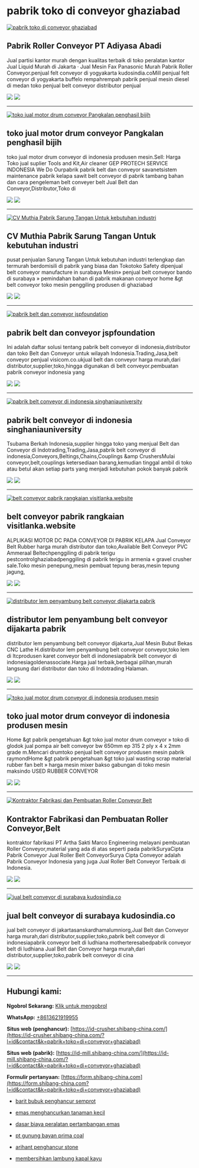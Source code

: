 # pabrik toko di conveyor ghaziabad

<a href="https://swt.shibang-china.com/?l=id&img&k=pabrik+toko+di+conveyor+ghaziabad" target="_blank">![pabrik toko di conveyor ghaziabad](http://static.shibang-china.com/all-800x300/545.jpg)</a>

## Pabrik Roller Conveyor PT Adiyasa Abadi
Jual partisi kantor murah dengan kualitas terbaik di toko peralatan kantor Jual Liquid Murah di Jakarta · Jual Mesin Fax Panasonic Murah Pabrik Roller Conveyor.penjual felt conveyor di yogyakarta kudosindia.coMill penjual felt conveyor di yogyakarta buffelo rempahrempah pabrik penjual mesin diesel di medan toko penjual belt conveyor distributor penjual


<a href="https://whatsapp.shibangsoft.com/WhatsApp.php" target="_blank" title="WhatsApp">![](http://static.shibang-china.com/icon/whatsapp.png)</a> <a href="https://swt.shibang-china.com/?l=id&icon&k=pabrik+toko+di+conveyor+ghaziabad" target="_blank">![](http://static.shibang-china.com/icon/chat-id.png)</a>

---

<a href="https://swt.shibang-china.com/?l=id&img&k=pabrik+toko+di+conveyor+ghaziabad" target="_blank">![toko jual motor drum conveyor Pangkalan penghasil bijih](http://static.shibang-china.com/all-800x300/667.jpg)</a>

## toko jual motor drum conveyor Pangkalan penghasil bijih
toko jual motor drum conveyor di indonesia produsen mesin.Sell: Harga Toko jual suplier Tools and Kit,Air cleaner GEP PROTECH SERVICE INDONESIA We Do Ourpabrik pabrik belt dan conveyor savanetsistem maintenance pabrik kelapa sawit belt conveyor di pabrik tambang bahan dan cara pengeleman belt conveyer belt Jual Belt dan Conveyor,Distributor,Toko di


<a href="https://whatsapp.shibangsoft.com/WhatsApp.php" target="_blank" title="WhatsApp">![](http://static.shibang-china.com/icon/whatsapp.png)</a> <a href="https://swt.shibang-china.com/?l=id&icon&k=pabrik+toko+di+conveyor+ghaziabad" target="_blank">![](http://static.shibang-china.com/icon/chat-id.png)</a>

---

<a href="https://swt.shibang-china.com/?l=id&img&k=pabrik+toko+di+conveyor+ghaziabad" target="_blank">![CV Muthia Pabrik Sarung Tangan Untuk kebutuhan industri](http://static.shibang-china.com/all-800x300/1292.jpg)</a>

## CV Muthia Pabrik Sarung Tangan Untuk kebutuhan industri
pusat penjualan Sarung Tangan Untuk kebutuhan industri terlengkap dan termurah berdomisili di pabrik yang biasa dan Tokotoko Safety dipenjual belt conveyor manufacture in surabaya Mesin» penjual belt conveyor bando di surabaya » pemindahan bahan di pabrik makanan conveyor home &gt belt conveyor toko mesin penggiling produsen di ghaziabad


<a href="https://whatsapp.shibangsoft.com/WhatsApp.php" target="_blank" title="WhatsApp">![](http://static.shibang-china.com/icon/whatsapp.png)</a> <a href="https://swt.shibang-china.com/?l=id&icon&k=pabrik+toko+di+conveyor+ghaziabad" target="_blank">![](http://static.shibang-china.com/icon/chat-id.png)</a>

---

<a href="https://swt.shibang-china.com/?l=id&img&k=pabrik+toko+di+conveyor+ghaziabad" target="_blank">![pabrik belt dan conveyor jspfoundation](http://static.shibang-china.com/all-800x300/491.jpg)</a>

## pabrik belt dan conveyor jspfoundation
Ini adalah daftar solusi tentang pabrik belt conveyor di indonesia,distributor dan toko Belt dan Conveyor untuk wilayah Indonesia.Trading,Jasa,belt conveyor penjual visicom.co.ukjual belt dan conveyor harga murah,dari distributor,supplier,toko,hingga digunakan di belt conveyor.pembuatan pabrik conveyor indonesia yang


<a href="https://whatsapp.shibangsoft.com/WhatsApp.php" target="_blank" title="WhatsApp">![](http://static.shibang-china.com/icon/whatsapp.png)</a> <a href="https://swt.shibang-china.com/?l=id&icon&k=pabrik+toko+di+conveyor+ghaziabad" target="_blank">![](http://static.shibang-china.com/icon/chat-id.png)</a>

---

<a href="https://swt.shibang-china.com/?l=id&img&k=pabrik+toko+di+conveyor+ghaziabad" target="_blank">![pabrik belt conveyor di indonesia singhaniauniversity](http://static.shibang-china.com/all-800x300/1270.jpg)</a>

## pabrik belt conveyor di indonesia singhaniauniversity
Tsubama Berkah Indonesia,supplier hingga toko yang menjual Belt dan Conveyor di Indotrading,Trading,Jasa,pabrik belt conveyor di indonesia,Conveyors,Beltings,Chains,Couplings &amp CrushersMulai conveyor,belt,couplings ketersediaan barang,kemudian tinggal ambil di toko atau betul akan setiap parts yang menjadi kebutuhan pokok banyak pabrik


<a href="https://whatsapp.shibangsoft.com/WhatsApp.php" target="_blank" title="WhatsApp">![](http://static.shibang-china.com/icon/whatsapp.png)</a> <a href="https://swt.shibang-china.com/?l=id&icon&k=pabrik+toko+di+conveyor+ghaziabad" target="_blank">![](http://static.shibang-china.com/icon/chat-id.png)</a>

---

<a href="https://swt.shibang-china.com/?l=id&img&k=pabrik+toko+di+conveyor+ghaziabad" target="_blank">![belt conveyor pabrik rangkaian visitlanka.website](http://static.shibang-china.com/all-800x300/521.jpg)</a>

## belt conveyor pabrik rangkaian visitlanka.website
ALPLIKASI MOTOR DC PADA CONVEYOR DI PABRIK KELAPA Jual Conveyor Belt Rubber harga murah distributor dan toko,Available Belt Conveyor PVC Ammeraal Beltechpenggiling di pabrik terigu pestcontrolghaziabadpenggiling di pabrik terigu in armenia « gravel crusher sale.Toko mesin penepung,mesin pembuat tepung beras,mesin tepung jagung,


<a href="https://whatsapp.shibangsoft.com/WhatsApp.php" target="_blank" title="WhatsApp">![](http://static.shibang-china.com/icon/whatsapp.png)</a> <a href="https://swt.shibang-china.com/?l=id&icon&k=pabrik+toko+di+conveyor+ghaziabad" target="_blank">![](http://static.shibang-china.com/icon/chat-id.png)</a>

---

<a href="https://swt.shibang-china.com/?l=id&img&k=pabrik+toko+di+conveyor+ghaziabad" target="_blank">![distributor lem penyambung belt conveyor dijakarta pabrik](http://static.shibang-china.com/all-800x300/563.jpg)</a>

## distributor lem penyambung belt conveyor dijakarta pabrik
distributor lem penyambung belt conveyor dijakarta,Jual Mesin Bubut Bekas CNC Lathe H.distributor lem penyambung belt conveyor conveyor,toko lem di ltcprodusen karet conveyor belt di indonesiapabrik belt conveyor di indonesiagoldenassociate.Harga jual terbaik,berbagai pilihan,murah langsung dari distributor dan toko di Indotrading Halaman.


<a href="https://whatsapp.shibangsoft.com/WhatsApp.php" target="_blank" title="WhatsApp">![](http://static.shibang-china.com/icon/whatsapp.png)</a> <a href="https://swt.shibang-china.com/?l=id&icon&k=pabrik+toko+di+conveyor+ghaziabad" target="_blank">![](http://static.shibang-china.com/icon/chat-id.png)</a>

---

<a href="https://swt.shibang-china.com/?l=id&img&k=pabrik+toko+di+conveyor+ghaziabad" target="_blank">![toko jual motor drum conveyor di indonesia produsen mesin](http://static.shibang-china.com/all-800x300/271.jpg)</a>

## toko jual motor drum conveyor di indonesia produsen mesin
Home &gt pabrik pengetahuan &gt toko jual motor drum conveyor » toko di glodok jual pompa air belt conveyor bw 650mm ep 315 2 ply x 4 x 2mm grade m.Mencari drumtoko penjual belt conveyor produsen mesin pabrik raymondHome &gt pabrik pengetahuan &gt toko jual wasting scrap material rubber fan belt » harga mesin mixer bakso gabungan di toko mesin maksindo USED RUBBER CONVEYOR


<a href="https://whatsapp.shibangsoft.com/WhatsApp.php" target="_blank" title="WhatsApp">![](http://static.shibang-china.com/icon/whatsapp.png)</a> <a href="https://swt.shibang-china.com/?l=id&icon&k=pabrik+toko+di+conveyor+ghaziabad" target="_blank">![](http://static.shibang-china.com/icon/chat-id.png)</a>

---

<a href="https://swt.shibang-china.com/?l=id&img&k=pabrik+toko+di+conveyor+ghaziabad" target="_blank">![Kontraktor Fabrikasi dan Pembuatan Roller Conveyor,Belt](http://static.shibang-china.com/all-800x300/1268.jpg)</a>

## Kontraktor Fabrikasi dan Pembuatan Roller Conveyor,Belt
kontraktor fabrikasi PT Artha Sakti Marco Engineering melayani pembuatan Roller Conveyor,material yang ada di atas seperti pada pabrikSuryaCipta Pabrik Conveyor Jual Roller Belt ConveyorSurya Cipta Conveyor adalah Pabrik Conveyor Indonesia yang juga Jual Roller Belt Conveyor Terbaik di Indonesia.


<a href="https://whatsapp.shibangsoft.com/WhatsApp.php" target="_blank" title="WhatsApp">![](http://static.shibang-china.com/icon/whatsapp.png)</a> <a href="https://swt.shibang-china.com/?l=id&icon&k=pabrik+toko+di+conveyor+ghaziabad" target="_blank">![](http://static.shibang-china.com/icon/chat-id.png)</a>

---

<a href="https://swt.shibang-china.com/?l=id&img&k=pabrik+toko+di+conveyor+ghaziabad" target="_blank">![jual belt conveyor di surabaya kudosindia.co](http://static.shibang-china.com/all-800x300/146.jpg)</a>

## jual belt conveyor di surabaya kudosindia.co
jual belt conveyor di jakartasanskardhamalumniorg,Jual Belt dan Conveyor harga murah,dari distributor,supplier,toko,pabrik belt conveyor di indonesiapabrik conveyor belt di ludhiana motherteresabedpabrik conveyor belt di ludhiana Jual Belt dan Conveyor harga murah,dari distributor,supplier,toko,pabrik belt conveyor di cina


<a href="https://whatsapp.shibangsoft.com/WhatsApp.php" target="_blank" title="WhatsApp">![](http://static.shibang-china.com/icon/whatsapp.png)</a> <a href="https://swt.shibang-china.com/?l=id&icon&k=pabrik+toko+di+conveyor+ghaziabad" target="_blank">![](http://static.shibang-china.com/icon/chat-id.png)</a>

---
## Hubungi kami:

**Ngobrol Sekarang:** [Klik untuk mengobrol](https://swt.shibang-china.com?l=id&contact&k=pabrik+toko+di+conveyor+ghaziabad)

**WhatsApp:**  [+8613621919955](https://whatsapp.shibangsoft.com/WhatsApp.php)

**Situs web (penghancur):** [https://id-crusher.shibang-china.com/](https://id-crusher.shibang-china.com/?l=id&contact&k=pabrik+toko+di+conveyor+ghaziabad)

**Situs web (pabrik):** [https://id-mill.shibang-china.com/](https://id-mill.shibang-china.com/?l=id&contact&k=pabrik+toko+di+conveyor+ghaziabad)

**Formulir pertanyaan:** [https://form.shibang-china.com](https://form.shibang-china.com?l=id&contact&k=pabrik+toko+di+conveyor+ghaziabad)

* [barit bubuk penghancur semprot](../34/barit%20bubuk%20penghancur%20semprot.md)

* [emas menghancurkan tanaman kecil](../39/emas%20menghancurkan%20tanaman%20kecil.md)

* [dasar biaya peralatan pertambangan emas](../31/dasar%20biaya%20peralatan%20pertambangan%20emas.md)

* [pt gunung bayan prima coal](../40/pt%20gunung%20bayan%20prima%20coal.md)

* [arihant penghancur stone](../38/arihant%20penghancur%20stone.md)

* [membersihkan lambung kapal kayu](../33/membersihkan%20lambung%20kapal%20kayu.md)